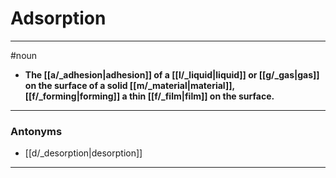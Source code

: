 # Adsorption
---
#noun
- **The [[a/_adhesion|adhesion]] of a [[l/_liquid|liquid]] or [[g/_gas|gas]] on the surface of a solid [[m/_material|material]], [[f/_forming|forming]] a thin [[f/_film|film]] on the surface.**
---
### Antonyms
- [[d/_desorption|desorption]]
---
